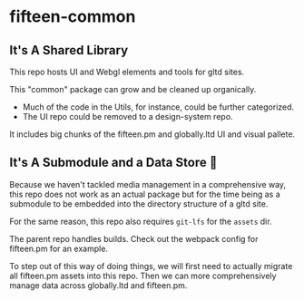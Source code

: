 # fifteen-common

## It's A Shared Library

This repo hosts UI and Webgl elements and tools for gltd sites.

This "common" package can grow and be cleaned up organically. 

* Much of the code in the Utils, for instance, could be further categorized.
* The UI repo could be removed to a design-system repo.

It includes big chunks of the fifteen.pm and globally.ltd UI and visual pallete.

## It's A Submodule and a Data Store 😬

Because we haven't tackled media management in a comprehensive way, this repo does not work as an actual package but for the time being as a submodule to be embedded into the directory structure of a gltd site.

For the same reason, this repo also requires `git-lfs` for the `assets` dir.

The parent repo handles builds. Check out the webpack config for fifteen.pm for an example.

To step out of this way of doing things, we will first need to actually migrate all fifteen.pm assets into this repo. Then we can more comprehensively manage data across globally.ltd and fifteen.pm.

